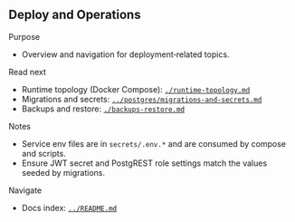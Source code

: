 ## Deploy and Operations

Purpose

- Overview and navigation for deployment‑related topics.

Read next

- Runtime topology (Docker Compose): [`./runtime-topology.md`](./runtime-topology.md)
- Migrations and secrets: [`../postgres/migrations-and-secrets.md`](../postgres/migrations-and-secrets.md)
- Backups and restore: [`./backups-restore.md`](./backups-restore.md)

Notes

- Service env files are in `secrets/.env.*` and are consumed by compose and scripts.
- Ensure JWT secret and PostgREST role settings match the values seeded by migrations.

Navigate

- Docs index: [`../README.md`](../README.md)
